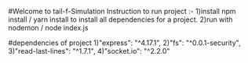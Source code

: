 #Welcome to tail-f-Simulation
Instruction to run project :-
1)install npm install / yarn install    to install all dependencies for a project.
2)run with nodemon / node index.js  


#dependencies of project
 1)"express": "^4.17.1",
 2)"fs": "^0.0.1-security",
 3)"read-last-lines": "^1.7.1",
 4)"socket.io": "^2.2.0"
